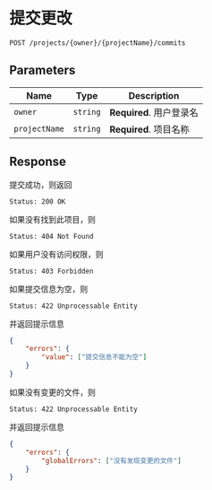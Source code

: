 # 提交更改

```text
POST /projects/{owner}/{projectName}/commits
```

## Parameters

| Name          | Type     | Description              |
| ------------- | -------- | ------------------------ |
| `owner`       | `string` | **Required**. 用户登录名 |
| `projectName` | `string` | **Required**. 项目名称   |

## Response

提交成功，则返回

```text
Status: 200 OK
```

如果没有找到此项目，则

```text
Status: 404 Not Found
```

如果用户没有访问权限，则

```text
Status: 403 Forbidden
```

如果提交信息为空，则

```text
Status: 422 Unprocessable Entity
```

并返回提示信息

```json
{
    "errors": {
        "value": ["提交信息不能为空"]
    }
}
```

如果没有变更的文件，则

```text
Status: 422 Unprocessable Entity
```

并返回提示信息

```json
{
    "errors": {
        "globalErrors": ["没有发现变更的文件"]
    }
}
```